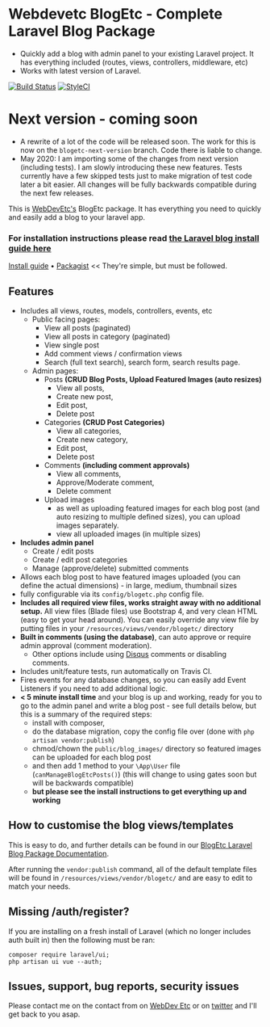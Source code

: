 
# Webdevetc BlogEtc - Complete Laravel Blog Package

 - Quickly add a blog with admin panel to your existing Laravel project. It has everything included (routes, views, controllers, middleware, etc)
 - Works with latest version of Laravel.
 
[![Build Status](https://travis-ci.org/WebDevEtc/BlogEtc.svg?branch=master)](https://travis-ci.org/WebDevEtc/BlogEtc)
[![StyleCI](https://github.styleci.io/repos/144829997/shield?branch=master)](https://github.styleci.io/repos/144829997)

# Next version - coming soon

 - A rewrite of a lot of the code will be released soon. The work for this is now on the `blogetc-next-version` branch. Code there is liable to change. 
 - May 2020: I am importing some of the changes from next version (including tests). I am slowly introducing these new features. Tests currently have a few skipped tests just to make migration of test code later a bit easier. All changes will be fully backwards compatible during the next few releases.
                                                                                           
This is [WebDevEtc's](https://webdevetc.com/) BlogEtc package. It has everything you need to quickly and easily add a blog to your laravel app.

### For installation instructions please read [the Laravel blog install guide here](https://webdevetc.com/laravel/packages/blogetc-blog-system-for-your-laravel-app/help-documentation/laravel-blog-package-blogetc#install_guide)

[Install guide](https://webdevetc.com/laravel/packages/blogetc-blog-system-for-your-laravel-app/help-documentation/laravel-blog-package-blogetc#install_guide) • [Packagist](https://packagist.org/packages/webdevetc/blogetc) << They're simple, but must be followed.

## Features

- Includes all views, routes, models, controllers, events, etc
  - Public facing pages:
    - View all posts (paginated)
    - View all posts in category (paginated)
    - View single post
    - Add comment views / confirmation views
    - Search (full text search), search form, search results page.
  - Admin pages:
    - Posts **(CRUD Blog Posts, Upload Featured Images (auto resizes)**
      - View all posts,
      - Create new post,
      - Edit post,
      - Delete post
    - Categories **(CRUD Post Categories)**
      - View all categories,
      - Create new category,
      - Edit post,
      - Delete post
    - Comments **(including comment approvals)**
      - View all comments,
      - Approve/Moderate comment,
      - Delete comment
    - Upload images
      - as well as uploading featured images for each blog post (and auto resizing to multiple defined sizes), you can upload images separately.
      - view all uploaded images (in multiple sizes)
- **Includes admin panel**
  - Create / edit posts
  - Create / edit post categories
  - Manage (approve/delete) submitted comments
- Allows each blog post to have featured images uploaded (you can define the actual dimensions) - in large, medium, thumbnail sizes
- fully configurable via its `config/blogetc.php` config file.
- **Includes all required view files, works straight away with no additional setup.** All view files (Blade files) use Bootstrap 4, and very clean HTML (easy to get your head around). You can easily override any view file by putting files in your `/resources/views/vendor/blogetc/` directory
- **Built in comments (using the database)**, can auto approve or require admin approval (comment moderation).
  - Other options include using [Disqus](http://disqus.com/) comments or disabling comments.
- Includes unit/feature tests, run automatically on Travis CI.
- Fires events for any database changes, so you can easily add Event Listeners if you need to add additional logic.
- **< 5 minute install time** and your blog is up and working, ready for you to go to the admin panel and write a blog post - see full details below, but this is a summary of the required steps:
   - install with composer,
   - do the database migration, copy the config file over (done with `php artisan vendor:publish`)
   - chmod/chown the `public/blog_images/` directory so featured images can be uploaded for each blog post
   - and then add 1 method to your `\App\User` file (`canManageBlogEtcPosts()`) (this will change to using gates soon but will be backwards compatible)
   - __but please see the install instructions to get everything up and working__

## How to customise the blog views/templates

This is easy to do, and further details can be found in our  [BlogEtc Laravel Blog Package Documentation](https://webdevetc.com/laravel/packages/blogetc-blog-system-for-your-laravel-app/help-documentation/laravel-blog-package-blogetc#guide_to_views).

After running the `vendor:publish` command, all of the default template files will be found in `/resources/views/vendor/blogetc/` and are easy to edit to match your needs.

## Missing /auth/register?

If you are installing on a fresh install of Laravel (which no longer includes auth built in) then the following must be ran:
 
```
composer require laravel/ui;
php artisan ui vue --auth;
``` 

## Issues, support, bug reports, security issues

Please contact me on the contact from on [WebDev Etc](https://webdevetc.com/) or on [twitter](https://twitter.com/web_dev_etc/) and I'll get back to you asap.
